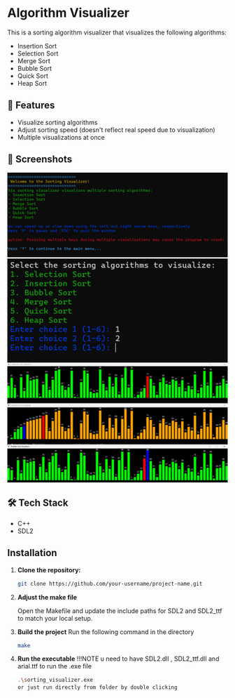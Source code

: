 # Algorithm Visualizer

This is a sorting algorithm visualizer that visualizes the following algorithms:
- Insertion Sort
- Selection Sort
- Merge Sort
- Bubble Sort
- Quick Sort
- Heap Sort

## 🚀 Features
- Visualize sorting algorithms
- Adjust sorting speed (doesn't reflect real speed due to visualization)
- Multiple visualizations at once

## 📸 Screenshots

![Welcome Screen](./screenshots/welcome.png)  
![Options Screen](./screenshots/options.png)  
![Visualization Screen](./screenshots/visualization.png)

## 🛠️ Tech Stack
- C++
- SDL2

## Installation

1. **Clone the repository:**

   ```bash
   git clone https://github.com/your-username/project-name.git

2. **Adjust the make file**

   Open the Makefile and update the include paths for SDL2 and SDL2_ttf to match your local setup.
3. **Build the project**
    Run the following command in the directory
    ```bash
    make
4. **Run the executable**
    !!!NOTE u need to have SDL2.dll , SDL2_ttf.dll and arial.ttf to run the .exe file
    ```bash
    .\sorting_visualizer.exe
    or just run directly from folder by double clicking
    
